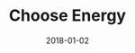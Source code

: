 ---
layout: site
title: "Choose Energy"
date: 2018-01-02
categories: [community]
version: 1.5.8
major: 1
minor: 5
patch: 8
slug: choose-energy
link: https://www.chooseenergy.com/
permalink: /sites/:slug
---